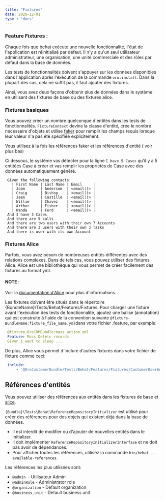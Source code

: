 ```yaml
---
title: "Fixtures"
date: 2020-12-01
type : "docs"
---
```


### Feature Fixtures :

Chaque fois que behat exécute une nouvelle fonctionnalité, l'état de l'application est réinitialisé par défaut.
Il n'y a qu'un seul utilisateur administrateur, une organisation, une unité commerciale et des rôles
par défaut dans la base de données.

Les tests de fonctionnalités doivent s'appuyer sur les données disponibles dans l'application après l'exécution
de la commande `oro:install`. Dans la plupart des cas, cela ne suffit pas, il faut ajouter des fixtures.

Ainsi, vous avez deux façons d'obtenir plus de données dans le système: en utilisant des fixtures de base ou des fixtures alice.

### Fixtures basiques 

Vous pouvez créer un nombre quelconque d'entités dans les tests de fonctionnalités. 
`FixtureContext` devine la classe d'entité, crée le nombre nécessaire d'objets
et utilise [faker](https://github.com/fzaninotto/faker) pour remplir les champs requis lorsque leur valeur
n'a pas été spécifiée explicitement.

Vous utilisez à la fois les références faker et les références d'entité ( voir plus bas)

Ci dessous, le systême vas détecter pour la ligne `I have 5 Cases`
qu'il y a 5 entitées Case à créer et vas remplir les proprietés de Case avec des données automatiquement généré.

````
 Given the following contacts:
   | First Name | Last Name | Email     |
   | Joan       | Anderson  | <email()> |
   | Craig      | Bishop    | <email()> |
   | Jean       | Castillo  | <email()> |
   | Willie     | Chavez    | <email()> |
   | Arthur     | Fisher    | <email()> |
   | Wanda      | Ford      | <email()> |
 And I have 5 Cases
 And there are 5 calls
 And there are two users with their own 7 Accounts
 And there are 3 users with their own 3 Tasks
 And there is user with its own Account
````

### Fixtures Alice

Parfois, vous avez besoin de nombreuses entités différentes avec des relations complexes. 
Dans de tels cas, vous pouvez utiliser des fixtures Alice.
Alice est une bibliothèque qui vous permet de créer facilement des fixtures au format yml.

#### NOTE : 
Voir la [documentation d'Alice](https://github.com/nelmio/alice/blob/2.x/README.md) pour plus d'informations.

Les fixtures doivent être situés dans le répertoire {BundleName}/Tests/Behat/Features/Fixtures. Pour charger une fixture avant l'exécution des tests de fonctionnalité,
ajoutez une balise (annotation) qui est construite à l'aide de la convention suivante `@fixture-BundleName:fixture_file_name.yml`dans votre fichier .feature, par exemple:

````yaml
 @fixture-OroCRMBundle:mass_action.yml
 Feature: Mass Delete records
 Given I want to sleep ...
````

De plus, Alice vous permet d'inclure d'autres fixtures dans votre fichier de fixture comme ceci:

```yaml
 include:
     - '@OroCustomerBundle/Tests/Behat/Features/Fixtures/CustomerUserAmandaRCole.yml'
```

## Références d'entités

Vous pouvez utiliser des références aux entités dans les fixtures de base et [alice](https://github.com/nelmio/alice/blob/2.x/doc/relations-handling.md#handling-relations).

`{Bundle}\Tests\Behat\ReferenceRepositoryInitializer`  est utilisé pour créer des références pour des objets qui existent déjà dans la base de données.

- Il est interdit de modifier ou d'ajouter de nouvelles entités dans le  Initializer.
- Il doit implémenter `ReferenceRepositoryInitializerInterface` et ne doit pas avoir de dépendances.
- Pour afficher toutes les références, utilisez la commande `bin/behat --available-references`.

Les références les plus utilisées sont:

- `@admin `- Utilisateur Admin
- `@adminRole` - Administrator role
- `@organization` - Default organization
- `@business_unit` - Default business unit
